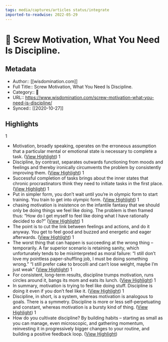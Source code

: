 ```yaml
---
tags: media/captures/articles status/integrate
imported-to-readwise: 2022-05-29
---
```

# 📰 Screw Motivation, What You Need Is Discipline.

## Metadata
- Author:: [[wisdomination.com]]
- Full Title:: Screw Motivation, What You Need Is Discipline.
- Category:: 📰
- URL:: https://www.wisdomination.com/screw-motivation-what-you-need-is-discipline/
- Synced:: [[2020-10-27]]

## Highlights
1
- Motivation, broadly speaking, operates on the erroneous assumption that a particular mental or emotional state is necessary to complete a task. ([View Highlight](https://instapaper.com/read/1355663317/14407581))
1
- Discipline, by contrast, separates outwards functioning from moods and feelings and thereby ironically circumvents the problem by consistently improving them. ([View Highlight](https://instapaper.com/read/1355663317/14407583))
1
- Successful completion of tasks brings about the inner states that chronic procrastinators think they need to initiate tasks in the first place. ([View Highlight](https://instapaper.com/read/1355663317/14407588))
1
- Put in simpler form, you don’t wait until you’re in olympic form to start training. You train to get into olympic form. ([View Highlight](https://instapaper.com/read/1355663317/14407591))
1
- chasing motivation is insistence on the infantile fantasy that we should only be doing things we feel like doing. The problem is then framed thus: “How do I get myself to feel like doing what I have rationally decided to do?” ([View Highlight](https://instapaper.com/read/1355663317/14407599))
1
- The point is to cut the link between feelings and actions, and do it anyway. You get to feel good and buzzed and energetic and eager afterwards. ([View Highlight](https://instapaper.com/read/1355663317/14407608))
1
- The worst thing that can happen is succeeding at the wrong thing – temporarily. A far superior scenario is retaining sanity, which unfortunately tends to be misinterpreted as moral failure: “I still don’t love my pointless paper-shuffling job, I must be doing something wrong.” “I still prefer cake to brocolli and can’t lose weight, maybe I’m just weak” ([View Highlight](https://instapaper.com/read/1355663317/14407619))
1
- For consistent, long-term results, discipline trumps motivation, runs circles around it, bangs its mom and eats its lunch. ([View Highlight](https://instapaper.com/read/1355663317/14407629))
1
- In summary, motivation is trying to feel like doing stuff. Discipline is doing it even if you don’t feel like it. ([View Highlight](https://instapaper.com/read/1355663317/14407630))
1
- Discipline, in short, is a system, whereas motivation is analogous to goals. There is a symmetry. Discipline is more or less self-perpetuating and constant, whereas motivation is a bursty kind of thing. ([View Highlight](https://instapaper.com/read/1355663317/14407636))
1
- How do you cultivate discipline? By building habits – starting as small as you can manage, even microscopic, and gathering momentum, reinvesting it in progressively bigger changes to your routine, and building a positive feedback loop. ([View Highlight](https://instapaper.com/read/1355663317/14407639))
